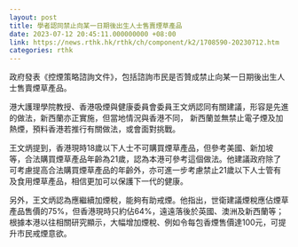 ```yaml
---
layout: post
title: 學者認同禁止向某一日期後出生人士售賣煙草產品
date: 2023-07-12 20:45:11.000000000 +08:00
link: https://news.rthk.hk/rthk/ch/component/k2/1708590-20230712.htm
categories: rthk
---
```


政府發表《控煙策略諮詢文件》，包括諮詢市民是否贊成禁止向某一日期後出生人士售賣煙草產品。

港大護理學院教授、香港吸煙與健康委員會委員王文炳認同有關建議，形容是先進的做法，新西蘭亦正實施，但當地情況與香港不同， 新西蘭並無禁止電子煙及加熱煙，預料香港若推行有關做法，或會面對挑戰。

王文炳提到，香港現時18歲以下人士不可購買煙草產品，但參考美國、新加坡等，合法購買煙草產品年齡為21歲，認為本港可參考這個做法。他建議政府除了可考慮提高合法購買煙草產品的年齡外，亦可進一步考慮禁止21歲以下人士管有及食用煙草產品，相信更加可以保護下一代的健康。

另外，王文炳認為應繼續加煙稅，能夠有助戒煙。他指出，世衛建議煙稅應佔煙草產品售價的75%，但香港現時只約佔64%，遠遠落後於英國、澳洲及新西蘭等；根據本港以往相關研究顯示，大幅增加煙稅、例如令每包香煙售價達100元，可提升市民戒煙意欲。
